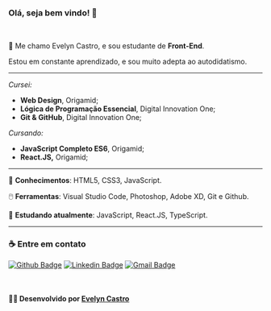 ### Olá, seja bem vindo! 👋
&nbsp;

💬 Me chamo Evelyn Castro, e sou estudante de **Front-End**.
&nbsp; 

Estou em constante aprendizado, e sou muito adepta ao autodidatismo.
&nbsp;

---

*Cursei:*
- **Web Design**, Origamid;
- **Lógica de Programação Essencial**, Digital Innovation One;
- **Git & GitHub**, Digital Innovation One;
&nbsp;

*Cursando:*
- **JavaScript Completo ES6**, Origamid;
- **React.JS,** Origamid;
&nbsp;
---


📖 **Conhecimentos**: HTML5, CSS3, JavaScript.

🖱️ **Ferramentas**: Visual Studio Code, Photoshop, Adobe XD, Git e Github.

🌱 **Estudando atualmente**:  JavaScript, React.JS, TypeScript.


---

### ☕ Entre em contato

[![Github Badge](https://img.shields.io/badge/-Github-000?style=flat-square&logo=Github&logoColor=white&link=https://github.com/evycastro)](https://github.com/evycastro)
   [![Linkedin Badge](https://img.shields.io/badge/-LinkedIn-blue?style=flat-square&logo=Linkedin&logoColor=white&link=https://www.linkedin.com/in/evelyn-ferreira-25b710218//)](https://www.linkedin.com/in/evelyn-ferreira-25b710218//)
   [![Gmail Badge](https://img.shields.io/badge/Gmail-D14836?style=square&logo=gmail&logoColor=white&link=mailto:evycastro8@gmail.com)](mailto:evycastro8@gmail.com)




&nbsp;

#### 👩‍💻 **Desenvolvido por [Evelyn Castro](https://github.com/evycastro)** ####



 
